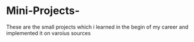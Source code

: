 # Mini-Projects-
These are the small projects which i learned in the begin of my career and implemented it on varoius sources
